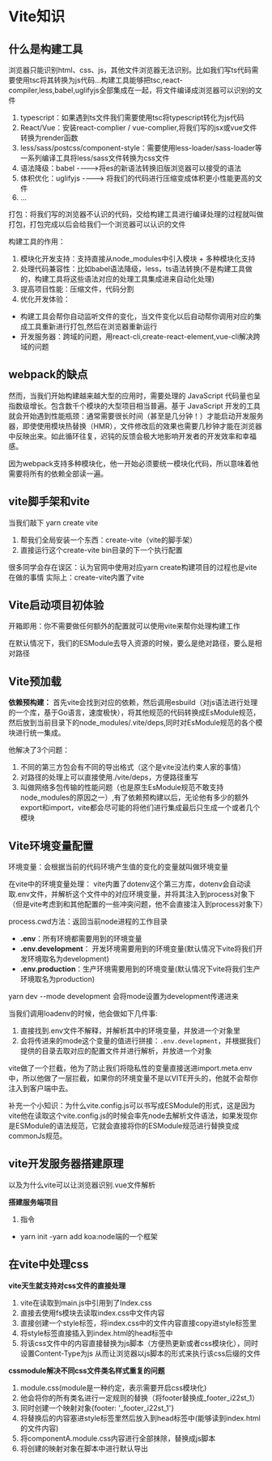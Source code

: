 # Vite知识

## 什么是构建工具

浏览器只能识别html、css、js，其他文件浏览器无法识别。比如我们写ts代码需要使用tsc将其转换为js代码...构建工具能够把tsc,react-compiler,less,babel,uglifyjs全部集成在一起，将文件编译成浏览器可以识别的文件

1. typescript：如果遇到ts文件我们需要使用tsc将typescript转化为js代码
2. React/Vue：安装react-complier / vue-complier,将我们写的jsx或vue文件转换为render函数
3. less/sass/postcss/component-style：需要使用less-loader/sass-loader等一系列编译工具将less/sass文件转换为css文件
4. 语法降级：babel ---->将es的新语法转换旧版浏览器可以接受的语法
5. 体积优化：uglifyjs ----> 将我们的代码进行压缩变成体积更小性能更高的文件
6. ...

打包：将我们写的浏览器不认识的代码，交给构建工具进行编译处理的过程就叫做打包，打包完成以后会给我们一个浏览器可以认识的文件

构建工具的作用：
1. 模块化开发支持：支持直接从node_modules中引入模块 + 多种模块化支持
2. 处理代码兼容性：比如babel语法降级，less，ts语法转换(不是构建工具做的，构建工具将这些语法对应的处理工具集成进来自动化处理)
3. 提高项目性能：压缩文件，代码分割
4. 优化开发体验：
- 构建工具会帮你自动监听文件的变化，当文件变化以后自动帮你调用对应的集成工具重新进行打包,然后在浏览器重新运行
- 开发服务器：跨域的问题，用react-cli,create-react-element,vue-cli解决跨域的问题

## webpack的缺点

然而，当我们开始构建越来越大型的应用时，需要处理的 JavaScript 代码量也呈指数级增长。包含数千个模块的大型项目相当普遍。基于 JavaScript 开发的工具就会开始遇到性能瓶颈：通常需要很长时间（甚至是几分钟！）才能启动开发服务器，即使使用模块热替换（HMR），文件修改后的效果也需要几秒钟才能在浏览器中反映出来。如此循环往复，迟钝的反馈会极大地影响开发者的开发效率和幸福感。

因为webpack支持多种模块化，他一开始必须要统一模块化代码，所以意味着他需要将所有的依赖全部读一遍。

## vite脚手架和vite
  
当我们敲下 yarn create vite
1. 帮我们全局安装一个东西：create-vite（vite的脚手架）
2. 直接运行这个create-vite bin目录的下一个执行配置

很多同学会存在误区：认为官网中使用对应yarn create构建项目的过程也是vite在做的事情
实际上：create-vite内置了vite

## Vite启动项目初体验

开箱即用：你不需要做任何额外的配置就可以使用vite来帮你处理构建工作

在默认情况下，我们的ESModule去导入资源的时候，要么是绝对路径，要么是相对路径

## Vite预加载

**依赖预构建：** 首先vite会找到对应的依赖，然后调用esbuild（对js语法进行处理的一个库，基于Go语言，速度极快），将其他规范的代码转换成EsModule规范，然后放到当前目录下的node_modules/.vite/deps,同时对EsModule规范的各个模块进行统一集成。

他解决了3个问题：
1. 不同的第三方包会有不同的导出格式（这个是vite没法约束人家的事情）
2. 对路径的处理上可以直接使用./vite/deps，方便路径重写
3. 叫做网络多包传输的性能问题（也是原生EsModule规范不敢支持node_modules的原因之一）,有了依赖预构建以后，无论他有多少的额外export和import，vite都会尽可能的将他们进行集成最后只生成一个或者几个模块

## Vite环境变量配置

环境变量：会根据当前的代码环境产生值的变化的变量就叫做环境变量

在vite中的环境变量处理：
vite内置了dotenv这个第三方库，dotenv会自动读取.env文件，并解析这个文件中的对应环境变量，并将其注入到process对象下（但是vite考虑到和其他配置的一些冲突问题，他不会直接注入到process对象下）

process.cwd方法：返回当前node进程的工作目录

- **.env**：所有环境都需要用到的环境变量
- **.env.development**： 开发环境需要用到的环境变量(默认情况下vite将我们开发环境取名为development)
- **.env.production**：生产环境需要用到的环境变量(默认情况下vite将我们生产环境取名为production)

yarn dev --mode development 会将mode设置为development传递进来

当我们调用loadenv的时候，他会做如下几件事:
1. 直接找到.env文件不解释，并解析其中的环境变量，并放进一个对象里
2. 会将传进来的mode这个变量的值进行拼接：```.env.development```，并根据我们提供的目录去取对应的配置文件并进行解析，并放进一个对象

vite做了一个拦截，他为了防止我们将隐私性的变量直接送进import.meta.env中，所以他做了一层拦截，如果你的环境变量不是以VITE开头的，他就不会帮你注入到客户端中去。

补充一个小知识：为什么vite.config.js可以书写成ESModule的形式，这是因为vite他在读取这个vite.config.js的时候会率先node去解析文件语法，如果发现你是ESModule的语法规范，它就会直接将你的ESModule规范进行替换变成commonJs规范。

## vite开发服务器搭建原理

以及为什么vite可以让浏览器识别.vue文件解析

**搭建服务端项目**
1. 指令
 - yarn init
 -yarn add koa:node端的一个框架   

## 在vite中处理css
**vite天生就支持对css文件的直接处理**
1. vite在读取到main.js中引用到了Index.css
2. 直接去使用fs模块去读取index.css中文件内容
3. 直接创建一个style标签，将index.css中的文件内容直接copy进style标签里
4. 将style标签直接插入到index.html的head标签中
5. 将该css文件中的内容直接替换为js脚本（方便热更新或者css模块化），同时设置Content-Type为js 从而让浏览器以js脚本的形式来执行该css后缀的文件 

**cssmodule解决不同css文件类名样式重复的问题**
1. module.css(module是一种约定，表示需要开启css模块化)
2. 他会将你的所有类名进行一定规则的替换（将footer替换成_footer_i22st_1）
3. 同时创建一个映射对象{footer: '_footer_i22st_1'}
4. 将替换后的内容塞进style标签里然后放入到head标签中(能够读到index.html的文件内容)
5. 将componentA.module.css内容进行全部抹除，替换成js脚本
6. 将创建的映射对象在脚本中进行默认导出